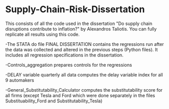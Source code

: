 # Supply-Chain-Risk-Dissertation
This consists of all the code used in the dissertation "Do supply chain disruptions contribute to inflation?" by Alexandros Taliotis. You can fully replicate all results using this code.

-The STATA do file FINAL DISSERTATION contains the regressions run after the data was collected and altered in the previous steps (Python files). It includes all regression specifications in the dissertation.

-Controls_aggregation prepares controls for the regressions

-DELAY variable quarterly all data computes the delay variable index for all 9 automakers

-General_Substitutability_Calculator computes the substitutability score for all firms (except Tesla and Ford which were done separately in the files Substituability_Ford and Substitutability_Tesla)
